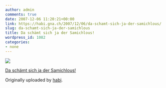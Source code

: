 ```yaml
---
author: admin
comments: true
date: 2007-12-06 11:20:21+00:00
link: https://habi.gna.ch/2007/12/06/da-schamt-sich-ja-der-samichlous/
slug: da-schamt-sich-ja-der-samichlous
title: Da schämt sich ja der Samichlous!
wordpress_id: 1082
categories:
- none
---
```



 [![](https://static.flickr.com/2194/2090370927_32cd72d532_m.jpg)](https://www.flickr.com/photos/habi/2090370927/)
   

 
  [Da schämt sich ja der Samichlous!](https://www.flickr.com/photos/habi/2090370927/)
    

  Originally uploaded by [habi](https://www.flickr.com/people/habi/).
 




  

